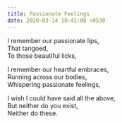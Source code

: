 ```yaml
---
title: Passionate Feelings
date: 2020-03-14 18:41:00 +0530
---
```


I remember our passionate lips,<br>
That tangoed,<br>
To those beautiful licks,<br>

I remember our heartful embraces,<br>
Running across our bodies,<br>
Whispering passionate feelings,<br>

I wish I could have said all the above,<br>
But neither do you exist,<br>
Neither do these.
